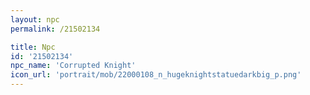 ```yaml
---
layout: npc
permalink: /21502134

title: Npc
id: '21502134'
npc_name: 'Corrupted Knight'
icon_url: 'portrait/mob/22000108_n_hugeknightstatuedarkbig_p.png'
---
```

